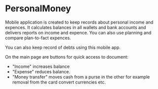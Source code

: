# PersonalMoney
Mobile application is created to keep records about personal income and expences.
It calculates balances in all wallets and bank accounts and delivers reports on income and expence.
You can also use planning and compare plan-to-fact expences.

You can also keep record of debts using this mobile app.

On the main page are buttons for quick access to document:

- "Income" increases balance
- "Expense" reduces balance.
- "Money transfer" moves cash from a purse in the other for example removal from the card convert currencies etc.
